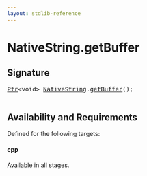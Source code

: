 ```yaml
---
layout: stdlib-reference
---
```


# NativeString\.getBuffer

## Signature 

<pre>
<a href="/stdlib-reference/types/Ptr/index" class="code_type">Ptr</a>&lt;<span class="code_keyword">void</span>&gt; <a href="/stdlib-reference/types/NativeString/index" class="code_type">NativeString</a>.<a href="/stdlib-reference/types/NativeString/getBuffer">getBuffer</a>();

</pre>

## Availability and Requirements

Defined for the following targets:

#### cpp
Available in all stages.



